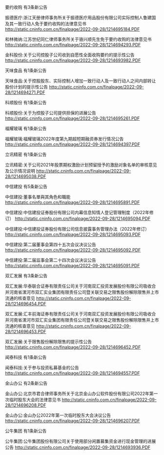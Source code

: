 要约收购 有3条新公告 

振德医疗:浙江天册律师事务所关于振德医疗用品股份有限公司实际控制人鲁建国及其一致行动人免于要约收购的法律意见书 http://static.cninfo.com.cn/finalpage/2022-09-28/1214695184.PDF 

和林微纳:江苏世纪同仁律师事务所关于骆兴顺先生免于要约收购的法律意见书 http://static.cninfo.com.cn/finalpage/2022-09-28/1214694293.PDF 

金科股份:关于公司控股子公司收到自愿性全面收购要约的提示性公告 http://static.cninfo.com.cn/finalpage/2022-09-28/1214693982.PDF 

天味食品 有1条新公告 

天味食品:关于控股股东、实际控制人增加一致行动人及一致行动人之间内部转让股份计划的提示性公告 http://static.cninfo.com.cn/finalpage/2022-09-28/1214694271.PDF 

科顺股份 有1条新公告 

科顺股份:关于为控股子公司提供担保的进展公告 http://static.cninfo.com.cn/finalpage/2022-09-28/1214695261.PDF 

福耀玻璃 有1条新公告 

福耀玻璃:福耀玻璃2022年度第九期超短期融资券发行情况公告 http://static.cninfo.com.cn/finalpage/2022-09-28/1214694397.PDF 

立讯精密 有1条新公告 

立讯精密:关于公司2021年股票期权激励计划预留授予的激励对象名单的审核意见及公示情况说明 http://static.cninfo.com.cn/finalpage/2022-09-28/1214695038.PDF 

中信建投 有5条新公告 

中信建投:董事名單與其角色和職能 http://static.cninfo.com.cn/finalpage/2022-09-28/1214695891.PDF 

中信建投:中信建投证券股份有限公司内幕信息知情人登记管理制度（2022年修订） http://static.cninfo.com.cn/finalpage/2022-09-28/1214695094.PDF 

中信建投:中信建投证券股份有限公司信息披露事务管理办法（2022年修订） http://static.cninfo.com.cn/finalpage/2022-09-28/1214695093.PDF 

中信建投:第二届董事会第四十五次会议决议公告 http://static.cninfo.com.cn/finalpage/2022-09-28/1214695092.PDF 

中信建投:第二届监事会第二十四次会议决议公告 http://static.cninfo.com.cn/finalpage/2022-09-28/1214695091.PDF 

双汇发展 有3条新公告 

双汇发展:华泰联合证券有限责任公司关于河南双汇投资发展股份有限公司吸收合并河南省漯河市双汇实业集团有限责任公司暨关联交易之限售股份解除限售并上市流通的核查意见 http://static.cninfo.com.cn/finalpage/2022-09-28/1214696454.PDF 

双汇发展:汇丰前海证券有限责任公司关于河南双汇投资发展股份有限公司吸收合并河南省漯河市双汇实业集团有限责任公司暨关联交易之限售股份解除限售并上市流通的核查意见 http://static.cninfo.com.cn/finalpage/2022-09-28/1214696453.PDF 

双汇发展:关于限售股份解除限售的提示性公告 http://static.cninfo.com.cn/finalpage/2022-09-28/1214696452.PDF 

闻泰科技 有1条新公告 

闻泰科技:关于参与投资私募基金的公告 http://static.cninfo.com.cn/finalpage/2022-09-28/1214694557.PDF 

金山办公 有2条新公告 

金山办公:北京市君合律师事务所关于北京金山办公软件股份有限公司2022年第一次临时股东大会的法律意见书 http://static.cninfo.com.cn/finalpage/2022-09-28/1214696208.PDF 

金山办公:金山办公2022年第一次临时股东大会决议公告 http://static.cninfo.com.cn/finalpage/2022-09-28/1214696207.PDF 

公牛集团 有1条新公告 

公牛集团:公牛集团股份有限公司关于使用部分闲置募集资金进行现金管理的进展公告 http://static.cninfo.com.cn/finalpage/2022-09-28/1214693936.PDF 

